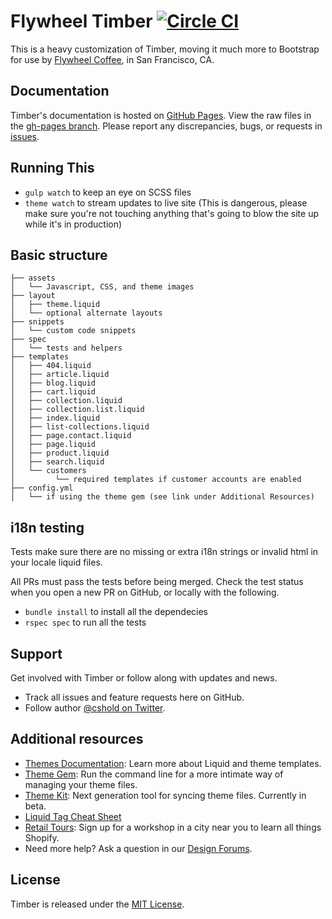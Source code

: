Flywheel Timber [![Circle CI](https://circleci.com/gh/Shopify/Timber.svg?style=svg)](https://circleci.com/gh/Shopify/Timber)
=====================
This is a heavy customization of Timber, moving it much more to Bootstrap for use by [Flywheel Coffee](https://flywheelcoffee.com), in San Francisco, CA.

Documentation
---------------------
Timber's documentation is hosted on [GitHub Pages](http://pages.github.com/). View the raw files in the [gh-pages branch](https://github.com/Shopify/Timber/tree/gh-pages). Please report any discrepancies, bugs, or requests in [issues](https://github.com/Shopify/Timber/issues).

Running This
---------------
- `gulp watch` to keep an eye on SCSS files
- `theme watch` to stream updates to live site (This is dangerous, please make sure you're not touching anything that's going to blow the site up while it's in production)

Basic structure
---------------
```
├── assets
│   └── Javascript, CSS, and theme images
├── layout
│   ├── theme.liquid
│   └── optional alternate layouts
├── snippets
│   └── custom code snippets
├── spec
│   └── tests and helpers
├── templates
│   ├── 404.liquid
│   ├── article.liquid
│   ├── blog.liquid
│   ├── cart.liquid
│   ├── collection.liquid
│   ├── collection.list.liquid
│   ├── index.liquid
│   ├── list-collections.liquid
│   ├── page.contact.liquid
│   ├── page.liquid
│   ├── product.liquid
│   ├── search.liquid
│   └── customers
│         └── required templates if customer accounts are enabled
├── config.yml
│   └── if using the theme gem (see link under Additional Resources)
```
i18n testing
---------------------
Tests make sure there are no missing or extra i18n strings or invalid html in your locale liquid files.

All PRs must pass the tests before being merged. Check the test status when you open a new PR on GitHub, or locally with the following.

- `bundle install` to install all the dependecies
- `rspec spec` to run all the tests

Support
---------------------
Get involved with Timber or follow along with updates and news.

- Track all issues and feature requests here on GitHub.
- Follow author [@cshold on Twitter](http://twitter.com/cshold).

Additional resources
---------------------
- [Themes Documentation][1]: Learn more about Liquid and theme templates.
- [Theme Gem][2]: Run the command line for a more intimate way of managing your theme files.
- [Theme Kit][7]: Next generation tool for syncing theme files. Currently in beta.
- [Liquid Tag Cheat Sheet][4]
- [Retail Tours][5]: Sign up for a workshop in a city near you to learn all things Shopify.
- Need more help? Ask a question in our [Design Forums][6].

License
---------------------
Timber is released under the [MIT License](LICENSE).

[1]: http://docs.shopify.com/themes
[2]: https://github.com/Shopify/shopify_theme
[3]: http://apps.shopify.com/desktop-theme-editor
[4]: http://cheat.markdunkley.com
[5]: https://www.shopify.com/retailtour
[6]: http://ecommerce.shopify.com/c/ecommerce-design
[7]: https://github.com/Shopify/themekit
